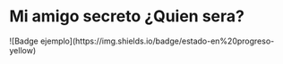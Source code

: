 <h1 aling = "center"> Mi amigo secreto ¿Quien sera? </h1>
![Badge ejemplo](https://img.shields.io/badge/estado-en%20progreso-yellow)
